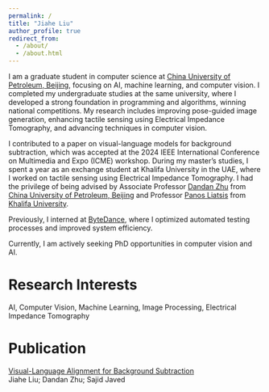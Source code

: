 ```yaml
---
permalink: /
title: "Jiahe Liu"
author_profile: true
redirect_from: 
  - /about/
  - /about.html
---
```


I am a graduate student in computer science at [China University of Petroleum, Beijing](https://www.cup.edu.cn/cupai/index.htm), focusing on AI, machine learning, and computer vision. I completed my undergraduate studies at the same university, where I developed a strong foundation in programming and algorithms, winning national competitions. My research includes improving pose-guided image generation, enhancing tactile sensing using Electrical Impedance Tomography, and advancing techniques in computer vision.

I contributed to a paper on visual-language models for background subtraction, which was accepted at the 2024 IEEE International Conference on Multimedia and Expo (ICME) workshop. During my master’s studies, I spent a year as an exchange student at Khalifa University in the UAE, where I worked on tactile sensing using Electrical Impedance Tomography. I had the privilege of being advised by Associate Professor [Dandan Zhu](https://www.cup.edu.cn/cupai/szdw/jsml/856a0903b2ea4e78a1e6001ba846b9d3.htm) from [China University of Petroleum, Beijing](https://www.cup.edu.cn/cupai/index.htm) and Professor [Panos Liatsis](https://www.ku.ac.ae/college-people/panos-liatsis) from [Khalifa University](https://www.ku.ac.ae/department/department-of-computer-science#about).

Previously, I interned at [ByteDance](https://www.bytedance.com/en/), where I optimized automated testing processes and improved system efficiency.

Currently, I am actively seeking PhD opportunities in computer vision and AI.

Research Interests
======
AI, Computer Vision, Machine Learning, Image Processing, Electrical Impedance Tomography

Publication
======
[Visual-Language Alignment for Background Subtraction](https://doi.org/10.1109/ICMEW63481.2024.10645430)<br>
Jiahe Liu; Dandan Zhu; Sajid Javed